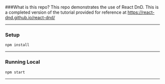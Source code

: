 
###What is this repo?
This repo demonstrates the use of React DnD. 
This is a completed version of the tutorial provided for reference at https://react-dnd.github.io/react-dnd/

___
### Setup

`npm install`

---
### Running Local

`npm start`

---
